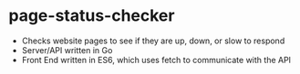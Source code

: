 # page-status-checker

- Checks website pages to see if they are up, down, or slow to respond
- Server/API written in Go
- Front End written in ES6, which uses fetch to communicate with the API
